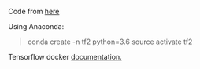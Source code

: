 Code from [here](http://inoryy.com/post/tensorflow2-deep-reinforcement-learning/)

Using Anaconda:

> conda create -n tf2 python=3.6
> source activate tf2

Tensorflow docker [documentation.](https://www.tensorflow.org/install/docker)

